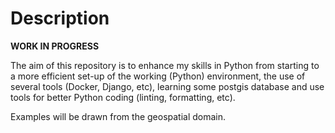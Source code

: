 # Description

**WORK IN PROGRESS**

The aim of this repository is to enhance my skills in Python from starting to a more efficient set-up of the working (Python) environment, the use of several tools (Docker, Django, etc), learning some postgis database and use tools for better Python coding (linting, formatting, etc). 

Examples will be drawn from the geospatial domain. 

